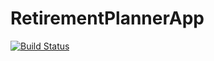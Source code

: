# RetirementPlannerApp

[![Build Status](https://github.com/itsdfish/RetirementPlannerApp.jl/actions/workflows/CI.yml/badge.svg?branch=main)](https://github.com/itsdfish/RetirementPlannerApp.jl/actions/workflows/CI.yml?query=branch%3Amain)
